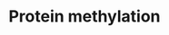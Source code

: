 ---
authors:
- ReactomeTeam
description: Methylation of lysine (Lys) and arginine (Arg) residues on non-histone
  proteins is a prevalent post-translational modification and important regulator
  of cellular signal transduction pathways including MAPK, WNT, BMP, Hippo and JAKâ€“STAT.
  Crosstalk between methylation and other types of post-translational modifications
  and between histone and non-histone protein methylation is frequent, affecting cellular
  functions such as chromatin remodelling, gene transcription, protein synthesis,
  signal transduction and DNA repair (Biggar & Li 2015).  View original pathway at
  [http://www.reactome.org/PathwayBrowser/#DIAGRAM=8876725 Reactome].
last-edited: 2021-01-25
organisms:
- Homo sapiens
redirect_from:
- /index.php/Pathway:WP4073
- /instance/WP4073
schema-jsonld:
- '@context': https://schema.org/
  '@id': https://wikipathways.github.io/pathways/WP4073.html
  '@type': Dataset
  creator:
    '@type': Organization
    name: WikiPathways
  description: Methylation of lysine (Lys) and arginine (Arg) residues on non-histone
    proteins is a prevalent post-translational modification and important regulator
    of cellular signal transduction pathways including MAPK, WNT, BMP, Hippo and JAKâ€“STAT.
    Crosstalk between methylation and other types of post-translational modifications
    and between histone and non-histone protein methylation is frequent, affecting
    cellular functions such as chromatin remodelling, gene transcription, protein
    synthesis, signal transduction and DNA repair (Biggar & Li 2015).  View original
    pathway at [http://www.reactome.org/PathwayBrowser/#DIAGRAM=8876725 Reactome].
  keywords:
  - PRMT3
  - Me3K79-EEF1A1
  - ETFBKMT
  - METTL22
  - EEF1A1
  - AdoMet
  - EEF2KMT
  - Me3K115-CALM1
  - VCPKMT
  - CALM1
  - RPS2
  - KIN
  - Me3K200,Me3K203-ETFB
  - Me3K525-EEF2
  - CAMKMT
  - Me3K135-KIN
  - N6AMT2
  - EEF2
  - HSPA8
  - AdoHcy
  - Me2aR-RPS2
  - Me3K318-EEF1A1
  - Me3K315-VCP
  - ETFB
  - VCP
  - METTL21A
  - METTL10
  - Me3K561-HSPA8
  license: CC0
  name: Protein methylation
seo: CreativeWork
title: Protein methylation
wpid: WP4073
---